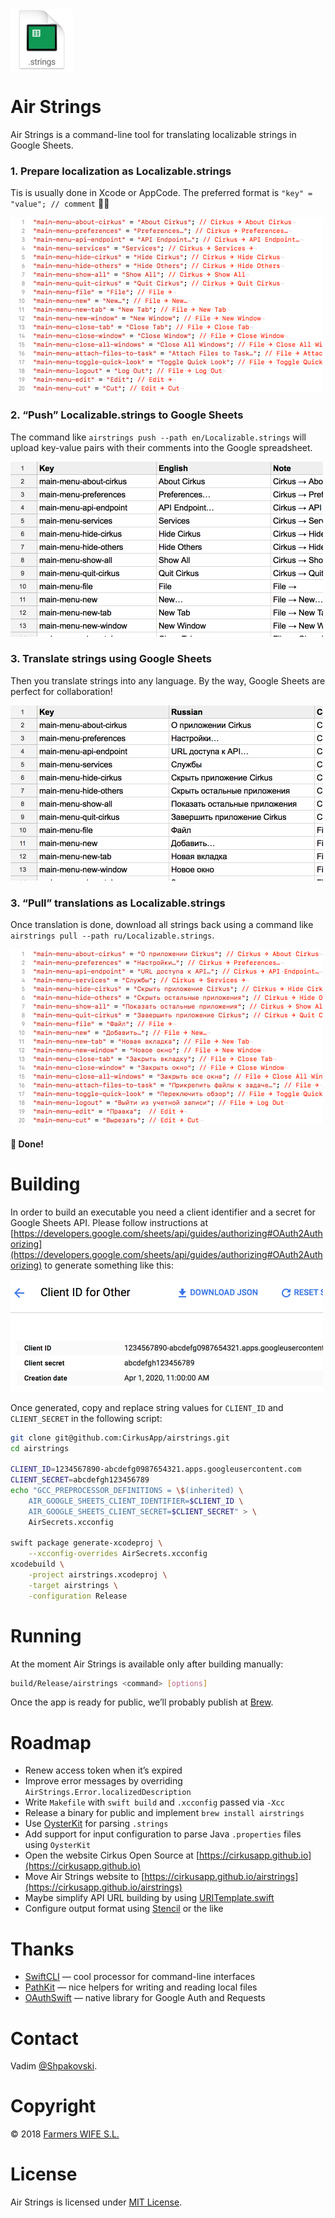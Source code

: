 <img src="Images/Icon200@2x.png" alt="Air Strings Icon" width="100px" height="100px" align="center" />

# Air Strings

Air Strings is a command-line tool for translating localizable strings in Google Sheets.

### 1. Prepare localization as Localizable.strings

Tis is usually done in Xcode or AppCode. The preferred format is `"key" = "value"; // comment` 🤷‍♂️

<img src="Images/StringsEn@2x.png" alt="Localizable.strings English" width="500px" height="280px" />

### 2. “Push” Localizable.strings to Google Sheets

The command like `airstrings push --path en/Localizable.strings` will upload key-value pairs with their comments into the Google spreadsheet.

<img src="Images/SheetEn@2x.png" alt="Google Sheet with English strings" width="500px" height="280px" />

### 3. Translate strings using Google Sheets

Then you translate strings into any language. By the way, Google Sheets are perfect for collaboration!

<img src="Images/SheetRu@2x.png" alt="Google Sheet with Russian strings" width="500px" height="280px" />

### 3. “Pull” translations as Localizable.strings

Once translation is done, download all strings back using a command like `airstrings pull --path ru/Localizable.strings`.

<img src="Images/StringsRu@2x.png" alt="Localizable.strings Russian" width="500px" height="280px" />

####  🎉 Done!

# Building

In order to build an executable you need a client identifier and a secret for Google Sheets API. Please follow instructions at [https://developers.google.com/sheets/api/guides/authorizing#OAuth2Authorizing](https://developers.google.com/sheets/api/guides/authorizing#OAuth2Authorizing) to generate something like this:

<img src="Images/Credentials@2x.png" alt="Google Sheets API Credentials UI" width="500px" height="180px" />

Once generated, copy and replace string values for `CLIENT_ID` and `CLIENT_SECRET` in the following script:

```bash
git clone git@github.com:CirkusApp/airstrings.git
cd airstrings

CLIENT_ID=1234567890-abcdefg0987654321.apps.googleusercontent.com
CLIENT_SECRET=abcdefgh123456789
echo "GCC_PREPROCESSOR_DEFINITIONS = \$(inherited) \
	AIR_GOOGLE_SHEETS_CLIENT_IDENTIFIER=$CLIENT_ID \
	AIR_GOOGLE_SHEETS_CLIENT_SECRET=$CLIENT_SECRET" > \
	AirSecrets.xcconfig

swift package generate-xcodeproj \
	--xcconfig-overrides AirSecrets.xcconfig
xcodebuild \
	-project airstrings.xcodeproj \
	-target airstrings \
	-configuration Release
```

# Running

At the moment Air Strings is available only after building manually:

```bash
build/Release/airstrings <command> [options]
```

Once the app is ready for public, we’ll probably publish at [Brew](https://brew.sh).

# Roadmap

- Renew access token when it’s expired
- Improve error messages by overriding `AirStrings.Error.localizedDescription`
- Write `Makefile` with `swift build` and `.xcconfig` passed via `-Xcc`
- Release a binary for public and implement `brew install airstrings`
- Use [OysterKit](https://github.com/SwiftStudies/OysterKit) for parsing `.strings`
- Add support for input configuration to parse Java `.properties` files using `OysterKit`
- Open the website Cirkus Open Source at [https://cirkusapp.github.io](https://cirkusapp.github.io)
- Move Air Strings website to [https://cirkusapp.github.io/airstrings](https://cirkusapp.github.io/airstrings)
- Maybe simplify API URL building by using [URITemplate.swift](https://github.com/kylef/URITemplate.swift)
- Configure output format using [Stencil](https://github.com/stencilproject/Stencil) or the like

# Thanks

- [SwiftCLI](https://github.com/jakeheis/SwiftCLI) — cool processor for command-line interfaces
- [PathKit](https://github.com/kylef/PathKit) — nice helpers for writing and reading local files
- [OAuthSwift](https://github.com/OAuthSwift/OAuthSwift) — native library for Google Auth and Requests

# Contact

Vadim [@Shpakovski](https://github.com/shpakovski).

# Copyright

© 2018 [Farmers WIFE S.L.](https://www.farmerswife.com)

# License

Air Strings is licensed under [MIT License](LICENSE).
